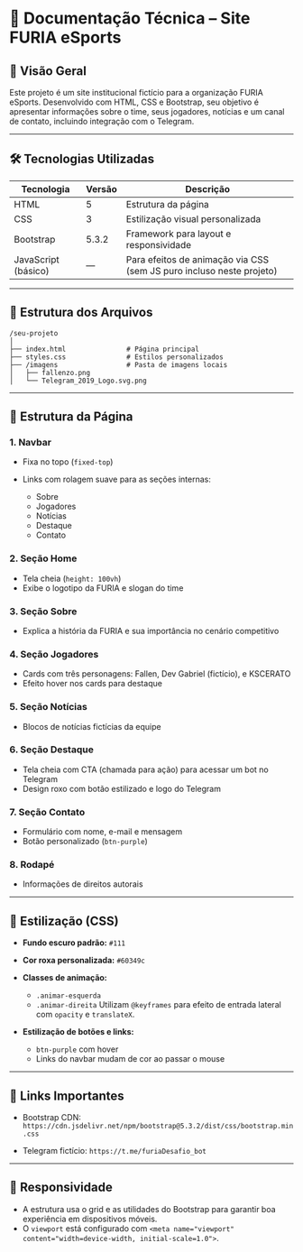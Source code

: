 
# 📄 Documentação Técnica – Site FURIA eSports

## 📌 Visão Geral

Este projeto é um site institucional fictício para a organização FURIA eSports. Desenvolvido com HTML, CSS e Bootstrap, seu objetivo é apresentar informações sobre o time, seus jogadores, notícias e um canal de contato, incluindo integração com o Telegram.

---

## 🛠️ Tecnologias Utilizadas

| Tecnologia          | Versão | Descrição                                                            |
| ------------------- | ------ | -------------------------------------------------------------------- |
| HTML                | 5      | Estrutura da página                                                  |
| CSS                 | 3      | Estilização visual personalizada                                     |
| Bootstrap           | 5.3.2  | Framework para layout e responsividade                               |
| JavaScript (básico) | —      | Para efeitos de animação via CSS (sem JS puro incluso neste projeto) |

---

## 📁 Estrutura dos Arquivos

```
/seu-projeto
│
├── index.html               # Página principal
├── styles.css               # Estilos personalizados
├── /imagens                 # Pasta de imagens locais
│   ├── fallenzo.png
│   └── Telegram_2019_Logo.svg.png
```

---

## 🧱 Estrutura da Página

### 1. **Navbar**

* Fixa no topo (`fixed-top`)
* Links com rolagem suave para as seções internas:

  * Sobre
  * Jogadores
  * Notícias
  * Destaque
  * Contato

### 2. **Seção Home**

* Tela cheia (`height: 100vh`)
* Exibe o logotipo da FURIA e slogan do time

### 3. **Seção Sobre**

* Explica a história da FURIA e sua importância no cenário competitivo

### 4. **Seção Jogadores**

* Cards com três personagens: Fallen, Dev Gabriel (fictício), e KSCERATO
* Efeito hover nos cards para destaque

### 5. **Seção Notícias**

* Blocos de notícias fictícias da equipe

### 6. **Seção Destaque**

* Tela cheia com CTA (chamada para ação) para acessar um bot no Telegram
* Design roxo com botão estilizado e logo do Telegram

### 7. **Seção Contato**

* Formulário com nome, e-mail e mensagem
* Botão personalizado (`btn-purple`)

### 8. **Rodapé**

* Informações de direitos autorais

---

## 🎨 Estilização (CSS)

* **Fundo escuro padrão:** `#111`

* **Cor roxa personalizada:** `#60349c`

* **Classes de animação:**

  * `.animar-esquerda`
  * `.animar-direita`
    Utilizam `@keyframes` para efeito de entrada lateral com `opacity` e `translateX`.

* **Estilização de botões e links:**

  * `btn-purple` com hover
  * Links do navbar mudam de cor ao passar o mouse

---

## 🔗 Links Importantes

* Bootstrap CDN:
  `https://cdn.jsdelivr.net/npm/bootstrap@5.3.2/dist/css/bootstrap.min.css`

* Telegram fictício:
  `https://t.me/furiaDesafio_bot`

---

## 📱 Responsividade

* A estrutura usa o grid e as utilidades do Bootstrap para garantir boa experiência em dispositivos móveis.
* O `viewport` está configurado com `<meta name="viewport" content="width=device-width, initial-scale=1.0">`.

